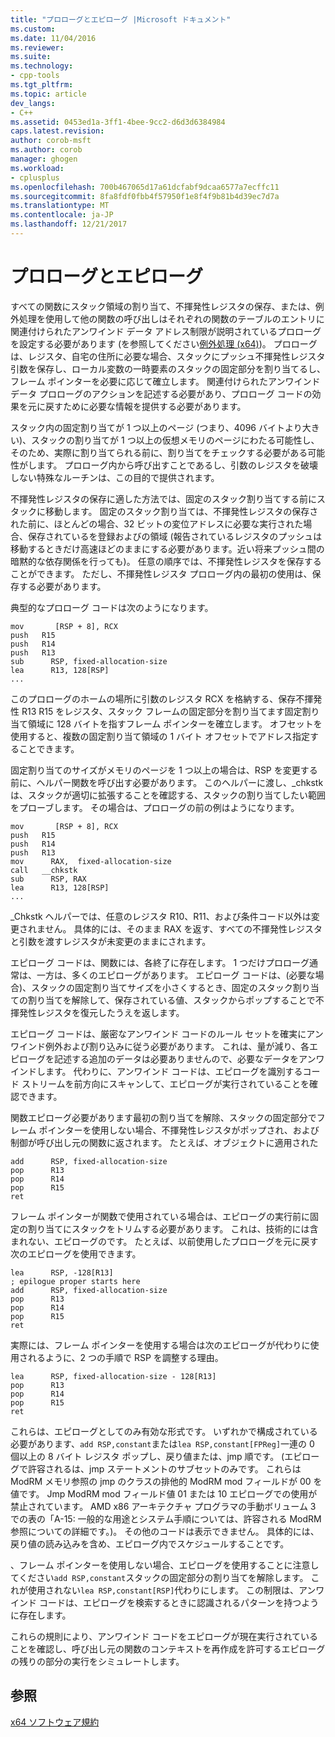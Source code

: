 ```yaml
---
title: "プロローグとエピローグ |Microsoft ドキュメント"
ms.custom: 
ms.date: 11/04/2016
ms.reviewer: 
ms.suite: 
ms.technology:
- cpp-tools
ms.tgt_pltfrm: 
ms.topic: article
dev_langs:
- C++
ms.assetid: 0453ed1a-3ff1-4bee-9cc2-d6d3d6384984
caps.latest.revision: 
author: corob-msft
ms.author: corob
manager: ghogen
ms.workload:
- cplusplus
ms.openlocfilehash: 700b467065d17a61dcfabf9dcaa6577a7ecffc11
ms.sourcegitcommit: 8fa8fdf0fbb4f57950f1e8f4f9b81b4d39ec7d7a
ms.translationtype: MT
ms.contentlocale: ja-JP
ms.lasthandoff: 12/21/2017
---
```

# <a name="prolog-and-epilog"></a>プロローグとエピローグ
すべての関数にスタック領域の割り当て、不揮発性レジスタの保存、または、例外処理を使用して他の関数の呼び出しはそれぞれの関数のテーブルのエントリに関連付けられたアンワインド データ アドレス制限が説明されているプロローグを設定する必要があります (を参照してください[例外処理 (x64)](../build/exception-handling-x64.md))。 プロローグは、レジスタ、自宅の住所に必要な場合、スタックにプッシュ不揮発性レジスタ引数を保存し、ローカル変数の一時要素のスタックの固定部分を割り当てるし、フレーム ポインターを必要に応じて確立します。 関連付けられたアンワインド データ プロローグのアクションを記述する必要があり、プロローグ コードの効果を元に戻すために必要な情報を提供する必要があります。  
  
 スタック内の固定割り当てが 1 つ以上のページ (つまり、4096 バイトより大きい)、スタックの割り当てが 1 つ以上の仮想メモリのページにわたる可能性し、そのため、実際に割り当てられる前に、割り当てをチェックする必要がある可能性がします。 プロローグ内から呼び出すことであるし、引数のレジスタを破壊しない特殊なルーチンは、この目的で提供されます。  
  
 不揮発性レジスタの保存に適した方法では、固定のスタック割り当てする前にスタックに移動します。 固定のスタック割り当ては、不揮発性レジスタの保存された前に、ほとんどの場合、32 ビットの変位アドレスに必要な実行された場合、保存されているを登録およびの領域 (報告されているレジスタのプッシュは移動するときだけ高速ほどのままにする必要があります。近い将来プッシュ間の暗黙的な依存関係を行っても)。 任意の順序では、不揮発性レジスタを保存することができます。 ただし、不揮発性レジスタ プロローグ内の最初の使用は、保存する必要があります。  
  
 典型的なプロローグ コードは次のようになります。  
  
```  
mov       [RSP + 8], RCX  
push   R15  
push   R14  
push   R13  
sub      RSP, fixed-allocation-size  
lea      R13, 128[RSP]  
...  
```  
  
 このプロローグのホームの場所に引数のレジスタ RCX を格納する、保存不揮発性 R13 R15 をレジスタ、スタック フレームの固定部分を割り当てます固定割り当て領域に 128 バイトを指すフレーム ポインターを確立します。 オフセットを使用すると、複数の固定割り当て領域の 1 バイト オフセットでアドレス指定することできます。  
  
 固定割り当てのサイズがメモリのページを 1 つ以上の場合は、RSP を変更する前に、ヘルパー関数を呼び出す必要があります。 このヘルパーに渡し、_chkstk は、スタックが適切に拡張することを確認する、スタックの割り当てしたい範囲をプローブします。 その場合は、プロローグの前の例はようになります。  
  
```  
mov       [RSP + 8], RCX  
push   R15  
push   R14  
push   R13  
mov      RAX,  fixed-allocation-size  
call   __chkstk  
sub      RSP, RAX  
lea      R13, 128[RSP]  
...  
```  
  
 _Chkstk ヘルパーでは、任意のレジスタ R10、R11、および条件コード以外は変更されません。 具体的には、そのまま RAX を返す、すべての不揮発性レジスタと引数を渡すレジスタが未変更のままにされます。  
  
 エピローグ コードは、関数には、各終了に存在します。 1 つだけプロローグ通常は、一方は、多くのエピローグがあります。 エピローグ コードは、(必要な場合)、スタックの固定割り当てサイズを小さくするとき、固定のスタック割り当ての割り当てを解除して、保存されている値、スタックからポップすることで不揮発性レジスタを復元したうえを返します。  
  
 エピローグ コードは、厳密なアンワインド コードのルール セットを確実にアンワインド例外および割り込みに従う必要があります。 これは、量が減り、各エピローグを記述する追加のデータは必要ありませんので、必要なデータをアンワインドします。 代わりに、アンワインド コードは、エピローグを識別するコード ストリームを前方向にスキャンして、エピローグが実行されていることを確認できます。  
  
 関数エピローグ必要があります最初の割り当てを解除、スタックの固定部分でフレーム ポインターを使用しない場合、不揮発性レジスタがポップされ、および制御が呼び出し元の関数に返されます。 たとえば、オブジェクトに適用された  
  
```  
add      RSP, fixed-allocation-size  
pop      R13  
pop      R14  
pop      R15  
ret  
```  
  
 フレーム ポインターが関数で使用されている場合は、エピローグの実行前に固定の割り当てにスタックをトリムする必要があります。 これは、技術的には含まれない、エピローグのです。 たとえば、以前使用したプロローグを元に戻す次のエピローグを使用できます。  
  
```  
lea      RSP, -128[R13]  
; epilogue proper starts here  
add      RSP, fixed-allocation-size  
pop      R13  
pop      R14  
pop      R15  
ret  
```  
  
 実際には、フレーム ポインターを使用する場合は次のエピローグが代わりに使用されるように、2 つの手順で RSP を調整する理由。  
  
```  
lea      RSP, fixed-allocation-size - 128[R13]  
pop      R13  
pop      R14  
pop      R15  
ret  
```  
  
 これらは、エピローグとしてのみ有効な形式です。 いずれかで構成されている必要があります、`add RSP,constant`または`lea RSP,constant[FPReg]`一連の 0 個以上の 8 バイト レジスタ ポップし、戻り値または、jmp 順です。 (エピローグで許容されるは、jmp ステートメントのサブセットのみです。 これらは ModRM メモリ参照の jmp のクラスの排他的 ModRM mod フィールドが 00 を値です。 Jmp ModRM mod フィールド値 01 または 10 エピローグでの使用が禁止されています。 AMD x86 アーキテクチャ プログラマの手動ボリューム 3 での表の「A-15: 一般的な用途とシステム手順については、許容される ModRM 参照についての詳細です。)。 その他のコードは表示できません。 具体的には、戻り値の読み込みを含め、エピローグ内でスケジュールすることです。  
  
 、フレーム ポインターを使用しない場合、エピローグを使用することに注意してください`add RSP,constant`スタックの固定部分の割り当てを解除します。 これが使用されない`lea RSP,constant[RSP]`代わりにします。 この制限は、アンワインド コードは、エピローグを検索するときに認識されるパターンを持つように存在します。  
  
 これらの規則により、アンワインド コードをエピローグが現在実行されていることを確認し、呼び出し元の関数のコンテキストを再作成を許可するエピローグの残りの部分の実行をシミュレートします。  
  
## <a name="see-also"></a>参照  
 [x64 ソフトウェア規約](../build/x64-software-conventions.md)